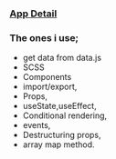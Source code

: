 ### [App Detail](https://vermillion-eclair-35e0db.netlify.app/) 

### The ones i use;
  - get data from data.js
  - SCSS
  - Components
  - import/export,
  - Props,
  - useState,useEffect,
  - Conditional rendering,
  - events,
  - Destructuring props,
  - array map method.
 
